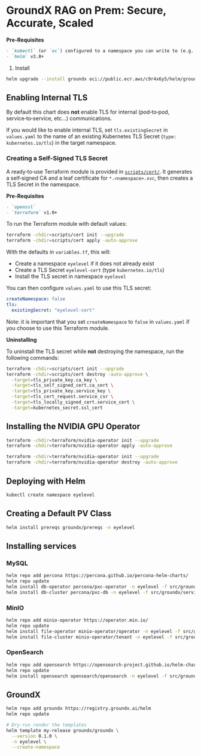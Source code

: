 # GroundX RAG on Prem: Secure, Accurate, Scaled

**Pre-Requisites**

```markdown
- `kubectl` (or `oc`) configured to a namespace you can write to (e.g., `eyelevel`)
- `helm` v3.8+
```

1. Install

```bash
helm upgrade --install groundx oci://public.ecr.aws/c9r4x6y5/helm/groundx -n eyelevel -f values.yaml
```

## Enabling Internal TLS

By default this chart does **not** enable TLS for internal (pod‑to‑pod, service‑to‑service, etc...) communications.

If you would like to enable internal TLS, set `tls.existingSecret` in `values.yaml` to the name of an existing Kubernetes TLS Secret (`type: kubernetes.io/tls`) in the target namespace.

### Creating a Self-Signed TLS Secret

A ready‑to‑use Terraform module is provided in [`scripts/cert/`](./scripts/cert/). It generates a self‑signed CA and a leaf certificate for `*.<namespace>.svc`, then creates a TLS Secret in the namespace.

**Pre-Requisites**

```markdown
- `openssl`
- `terraform` v1.0+
```

To run the Terraform module with default values:

```bash
terraform -chdir=scripts/cert init --upgrade
terraform -chdir=scripts/cert apply -auto-approve
```

With the defaults in `variables.tf`, this will:

- Create a namespace `eyelevel` if it does not already exist
- Create a TLS Secret `eyelevel-cert` (type `kubernetes.io/tls`)
- Install the TLS secret in namespace `eyelevel`

You can then configure `values.yaml` to use this TLS secret:

```yaml
createNamespace: false
tls:
  existingSecret: "eyelevel-cert"
```

Note: it is important that you set `createNamespace` to `false` in `values.yaml` if you choose to use this Terraform module.

**Uninstalling**

To uninstall the TLS secret while **not** destroying the namespace, run the following commands:

```bash
terraform -chdir=scripts/cert init --upgrade
terraform -chdir=scripts/cert destroy -auto-approve \
  -target=tls_private_key.ca_key \
  -target=tls_self_signed_cert.ca_cert \
  -target=tls_private_key.service_key \
  -target=tls_cert_request.service_csr \
  -target=tls_locally_signed_cert.service_cert \
  -target=kubernetes_secret.ssl_cert
```

## Installing the NVIDIA GPU Operator

```bash
terraform -chdir=terraform/nvidia-operator init --upgrade
terraform -chdir=terraform/nvidia-operator apply -auto-approve
```

```bash
terraform -chdir=terraform/nvidia-operator init --upgrade
terraform -chdir=terraform/nvidia-operator destroy -auto-approve
```

## Deploying with Helm

```bash
kubectl create namespace eyelevel
```

## Creating a Default PV Class

```bash
helm install prereqs groundx/prereqs -n eyelevel
```

## Installing services

### MySQL

```bash
helm repo add percona https://percona.github.io/percona-helm-charts/
helm repo update
helm install db-operator percona/pxc-operator -n eyelevel -f src/groundx/services/values.db.operator.yaml
helm install db-cluster percona/pxc-db -n eyelevel -f src/groundx/services/values.db.cluster.yaml
```

### MinIO

```bash
helm repo add minio-operator https://operator.min.io/
helm repo update
helm install file-operator minio-operator/operator -n eyelevel -f src/groundx/services/values.file.operator.yaml
helm install file-cluster minio-operator/tenant -n eyelevel -f src/groundx/services/values.file.tenant.yaml
```

### OpenSearch

```bash
helm repo add opensearch https://opensearch-project.github.io/helm-charts/
helm repo update
helm install opensearch opensearch/opensearch -n eyelevel -f src/groundx/services/values.search.yaml
```

## GroundX

```bash
helm repo add groundx https://registry.groundx.ai/helm
helm repo update

# Dry-run render the templates
helm template my-release groundx/groundx \
  --version 0.1.0 \
  -n eyelevel \
  --create-namespace
```
